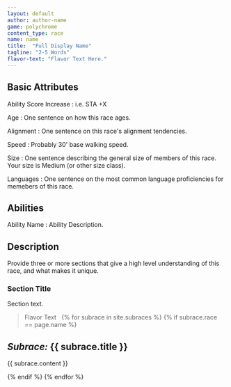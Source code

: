 ```yaml
---
layout: default
author: author-name
game: polychrome
content_type: race
name: name
title:  "Full Display Name"
tagline: "2-5 Words"
flavor-text: "Flavor Text Here."
---
```


## Basic Attributes

Ability Score Increase
: i.e. STA +X

Age
: One sentence on how this race ages.

Alignment
: One sentence on this race's alignment tendencies.

Speed
: Probably 30' base walking speed.

Size
: One sentence describing the general size of members of this race. Your size is Medium (or other size class).

Languages
: One sentence on the most common language proficiencies for memebers of this race.


## Abilities

Ability Name
: Ability Description.

## Description

Provide three or more sections that give a high level understanding of this race, and what makes it unique.

### Section Title
Section text.


> Flavor Text
 
{% for subrace in site.subraces %}
{% if subrace.race == page.name %}

## *Subrace:* {{ subrace.title }}
{{ subrace.content }}

{% endif %}
{% endfor %}